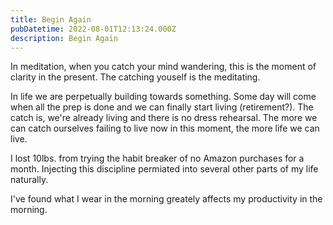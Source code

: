 ```yaml
---
title: Begin Again
pubDatetime: 2022-08-01T12:13:24.000Z
description: Begin Again
---
```


In meditation, when you catch your mind wandering, this is the moment of clarity
in the present. The catching youself is the meditating.

In life we are perpetually building towards something. Some day will come when
all the prep is done and we can finally start living (retirement?). The catch
is, we're already living and there is no dress rehearsal. The more we can catch
ourselves failing to live now in this moment, the more life we can live.

I lost 10lbs. from trying the habit breaker of no Amazon purchases for a month.
Injecting this discipline permiated into several other parts of my life
naturally.

I've found what I wear in the morning greately affects my productivity in the
morning.
